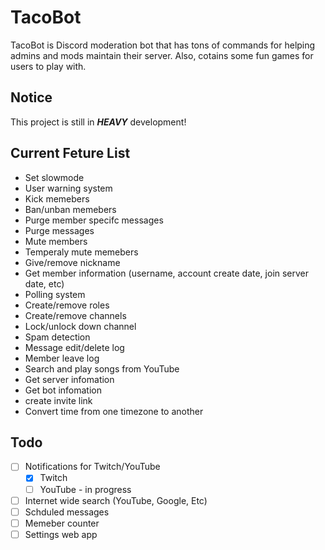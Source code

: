 # TacoBot

TacoBot is Discord moderation bot that has tons of commands for helping admins and mods maintain their server. Also, cotains some fun games for users to play with. 

## Notice
This project is still in ***HEAVY*** development!

## Current Feture List
- Set slowmode
- User warning system
- Kick memebers
- Ban/unban memebers
- Purge member specifc messages
- Purge messages
- Mute members
- Temperaly mute memebers
- Give/remove nickname
- Get member information (username, account create date, join server date, etc)
- Polling system
- Create/remove roles
- Create/remove channels
- Lock/unlock down channel
- Spam detection
- Message edit/delete log
- Member leave log
- Search and play songs from YouTube
- Get server infomation
- Get bot infomation
- create invite link
- Convert time from one timezone to another



## Todo
- [ ] Notifications for Twitch/YouTube
    - [x] Twitch
    - [ ] YouTube - in progress 
- [ ] Internet wide search (YouTube, Google, Etc)
- [ ] Schduled messages
- [ ] Memeber counter
- [ ] Settings web app